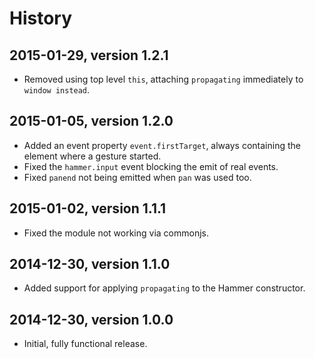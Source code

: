 # History

## 2015-01-29, version 1.2.1

- Removed using top level `this`, attaching `propagating` immediately to
  `window instead`.


## 2015-01-05, version 1.2.0

- Added an event property `event.firstTarget`, always containing the element
  where a gesture started.
- Fixed the `hammer.input` event blocking the emit of real events.
- Fixed `panend` not being emitted when `pan` was used too.


## 2015-01-02, version 1.1.1

- Fixed the module not working via commonjs.


## 2014-12-30, version 1.1.0

- Added support for applying `propagating` to the Hammer constructor.


## 2014-12-30, version 1.0.0

- Initial, fully functional release.
